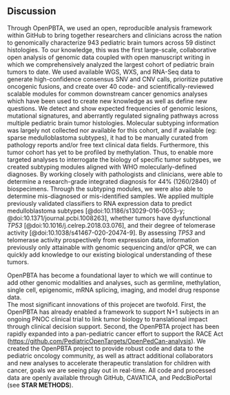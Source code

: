 ## Discussion

Through OpenPBTA, we used an open, reproducible analysis framework within GitHub to bring together researchers and clinicians across the nation to genomically characterize 943 pediatric brain tumors across 59 distinct histologies.
To our knowledge, this was the first large-scale, collaborative open analysis of genomic data coupled with open manuscript writing in which we comprehensively analyzed the largest cohort of pediatric brain tumors to date.
We used available WGS, WXS, and RNA-Seq data to generate high-confidence consensus SNV and CNV calls, prioritize putative oncogenic fusions, and create over 40 code- and scientifically-reviewed scalable modules for common downstream cancer genomics analyses which have been used to create new knowledge as well as define new questions.
We detect and show expected frequencies of genomic lesions, mutational signatures, and aberrantly regulated signaling pathways across multiple pediatric brain tumor histologies.
Molecular subtyping information was largely not collected nor available for this cohort, and if available (eg: sparse medulloblastoma subtypes), it had to be manually curated from pathology reports and/or free text clinical data fields.
Furthermore, this tumor cohort has yet to be profiled by methylation. 
Thus, to enable more targeted analyses to interrogate the biology of specific tumor subtypes, we created subtyping modules aligned with WHO molecularly-defined diagnoses.
By working closely with pathologists and clinicians, were able to determine a research-grade integrated diagnosis for 44% (1260/2840) of biospecimens. 
Through the subtyping modules, we were also able to determine mis-diagnosed or mis-identified samples. 
We applied multiple previously validated classifiers to RNA expression data to predict medulloblastoma subtypes [@doi:10.1186/s13029-016-0053-y; @doi:10.1371/journal.pcbi.1008263], whether tumors have dysfunctional _TP53_ [@doi:10.1016/j.celrep.2018.03.076], and their degree of telomerase activity [@doi:10.1038/s41467-020-20474-9].
By assessing _TP53_ and telomerase activity prospectively from expression data, information previously only attainable with genomic sequencing and/or qPCR, we can quickly add knowledge to our existing biological understanding of these tumors.

OpenPBTA has become a foundational layer to which we will continue to add other genomic modalities and analyses, such as germline, methylation, single cell, epigenomic, mRNA splicing, imaging, and model drug response data.	
The most significant innovations of this projecet are twofold. 
First, the OpenPBTA has already enabled a framework to support N+1 subjects in an ongoing PNOC clinical trial to link tumor biology to translational impact through clinical decision support.
Second, the OpenPBTA project has been rapidly expanded into a pan-pediatric cancer effort to support the RACE Act (https://github.com/PediatricOpenTargets/OpenPedCan-analysis).
We created the OpenPBTA project to provide robust code and data to the pediatric oncology community, as well as attract additional collaborators and new analyses to accelerate therapeutic translation for children with cancer, goals we are seeing play out in real-time.
All code and processed data are openly available through GitHub, CAVATICA, and PedcBioPortal (see **STAR METHODS**).
